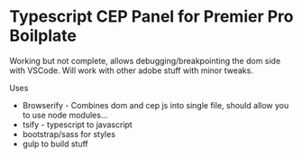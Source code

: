 # Typescript CEP Panel for Premier Pro Boilplate

Working but not complete, allows debugging/breakpointing the dom side with VSCode. Will work with other adobe stuff with minor tweaks.

Uses
- Browserify - Combines dom and cep js into single file, should allow you to use node modules...
- tsify - typescript to javascript
- bootstrap/sass for styles
- gulp to build stuff
